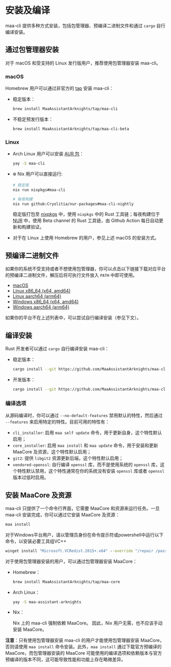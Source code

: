 # 安装及编译

maa-cli 提供多种方式安装，包括包管理器、预编译二进制文件和通过 `cargo` 自行编译安装。

## 通过包管理器安装

对于 macOS 和受支持的 Linux 发行版用户，推荐使用包管理器安装 maa-cli。

### macOS

Homebrew 用户可以通过非官方的 [tap](https://github.com/MaaAssistantArknights/homebrew-tap/) 安装 maa-cli：

- 稳定版本：

  ```bash
  brew install MaaAssistantArknights/tap/maa-cli
  ```

- 不稳定预发行版本：

  ```bash
  brew install MaaAssistantArknights/tap/maa-cli-beta
  ```

### Linux

- Arch Linux 用户可以安装 [AUR 包](https://aur.archlinux.org/packages/maa-cli/)：

  ```bash
  yay -S maa-cli
  ```

- ❄️ Nix 用户可以直接运行:

  ```bash
  # 稳定版
  nix run nixpkgs#maa-cli
  ```

  ```bash
  # 每夜构建
  nix run github:Cryolitia/nur-packages#maa-cli-nightly
  ```

  稳定版打包至 [nixpkgs](https://github.com/NixOS/nixpkgs/blob/nixos-unstable/pkgs/by-name/ma/maa-cli/package.nix) 中，使用 `nixpkgs` 中的 Rust 工具链；每夜构建位于 [NUR](https://github.com/Cryolitia/nur-packages/blob/master/pkgs/maa-assistant-arknights/maa-cli.nix) 中，使用 Beta channel 的 Rust 工具链，由 Github Action 每日自动更新和构建验证。

- 对于在 Linux 上使用 Homebrew 的用户，参见上述 macOS 的安装方式。

## 预编译二进制文件

如果你的系统不受支持或者不想使用包管理器，你可以点击以下链接下载对应平台的预编译二进制文件，解压后将可执行文件放入 `PATH` 中即可使用。

- [macOS](https://github.com/MaaAssistantArknights/maa-cli/releases/latest/download/maa_cli-universal-apple-darwin.zip)
- [Linux x86_64 (x64, amd64)](https://github.com/MaaAssistantArknights/maa-cli/releases/latest/download/maa_cli-x86_64-unknown-linux-gnu.tar.gz)
- [Linux aarch64 (arm64)](https://github.com/MaaAssistantArknights/maa-cli/releases/latest/download/maa_cli-aarch64-unknown-linux-gnu.tar.gz)
- [Windows x86_64 (x64, amd64)](https://github.com/MaaAssistantArknights/maa-cli/releases/latest/download/maa_cli-x86_64-pc-windows-msvc.zip)
- [Windows aarch64 (arm64)](https://github.com/MaaAssistantArknights/maa-cli/releases/latest/download/maa_cli-aarch64-pc-windows-msvc.zip)

如果你的平台不在上述列表中，可以尝试自行编译安装（参见下文）。

## 编译安装

Rust 开发者可以通过 `cargo` 自行编译安装 maa-cli：

- 稳定版本：

  ```bash
  cargo install --git https://github.com/MaaAssistantArknights/maa-cli.git --bin maa --tag stable --locked
  ```

- 开发版本：

  ```bash
  cargo install --git https://github.com/MaaAssistantArknights/maa-cli.git --bin maa --locked
  ```

### 编译选项

从源码编译时，你可以通过 `--no-default-features` 禁用默认的特性，然后通过 `--features` 来启用特定的特性。目前可用的特性有：

- `cli_installer`: 启用 `maa self update` 命令，用于更新自身，这个特性默认启用；
- `core_installer`: 启用 `maa install` 和 `maa update` 命令，用于安装和更新 MaaCore 及资源，这个特性默认启用；
- `git2`: 提供 `libgit2` 资源更新后端，这个特性默认启用；
- `vendored-openssl`: 自行编译 `openssl` 库，而不是使用系统的 `openssl` 库，这个特性默认禁用，这个特性通常在你的系统没有安装 `openssl` 库或者 `openssl` 版本过低时启用。

## 安装 MaaCore 及资源

maa-cli 只提供了一个命令行界面，它需要 MaaCore 和资源来运行任务。一旦 maa-cli 安装完成，你可以通过它安装 MaaCore 及资源：

```bash
maa install
```

对于Windows平台用户，请以管理员身份在命令提示符或powershell中运行以下命令，以安装必要工具组VC++

  ```bat
  winget install "Microsoft.VCRedist.2015+.x64" --override "/repair /passive /norestart" --uninstall-previous --accept-package-agreements --force
  ```

对于使用包管理器安装的用户，可以通过包管理器安装 MaaCore：

- Homebrew：

  ```bash
  brew install MaaAssistantArknights/tap/maa-core
  ```

- Arch Linux：

  ```bash
  yay -S maa-assistant-arknights
  ```

- Nix：

  Nix 上的 maa-cli 强制依赖 MaaCore。 因此，Nix 用户无需，也不应该手动安装 MaaCore。

**注意**：只有使用包管理器安装 maa-cli 的用户才能使用包管理器安装 MaaCore，否则请使用 `maa install` 命令安装。此外，`maa install` 通过下载官方预编译的 MaaCore，而包管理器安装的 MaaCore 可能使用的编译选项和依赖版本与官方预编译的版本不同，这可能导致性能和功能上存在略微差异。
